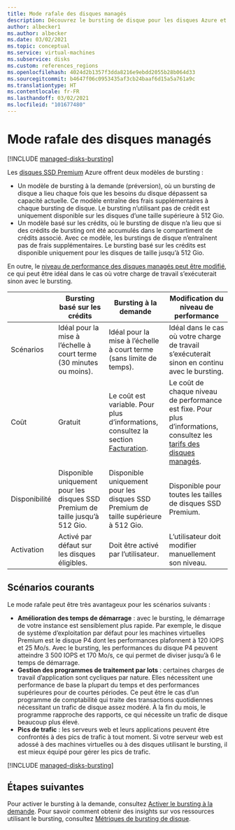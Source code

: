 ```yaml
---
title: Mode rafale des disques managés
description: Découvrez le bursting de disque pour les disques Azure et les machines virtuelles Azure.
author: albecker1
ms.author: albecker
ms.date: 03/02/2021
ms.topic: conceptual
ms.service: virtual-machines
ms.subservice: disks
ms.custom: references_regions
ms.openlocfilehash: 4024d2b1357f3dda8216e9ebdd2055b28b064d33
ms.sourcegitcommit: b4647f06c0953435af3cb24baaf6d15a5a761a9c
ms.translationtype: HT
ms.contentlocale: fr-FR
ms.lasthandoff: 03/02/2021
ms.locfileid: "101677480"
---
```

# <a name="managed-disk-bursting"></a>Mode rafale des disques managés
[!INCLUDE [managed-disks-bursting](../../includes/managed-disks-bursting.md)]

Les [disques SSD Premium](disks-types.md#premium-ssd) Azure offrent deux modèles de bursting :

- Un modèle de bursting à la demande (préversion), où un bursting de disque a lieu chaque fois que les besoins du disque dépassent sa capacité actuelle. Ce modèle entraîne des frais supplémentaires à chaque bursting de disque. Le bursting n’utilisant pas de crédit est uniquement disponible sur les disques d’une taille supérieure à 512 Gio.
- Un modèle basé sur les crédits, où le bursting de disque n’a lieu que si des crédits de bursting ont été accumulés dans le compartiment de crédits associé. Avec ce modèle, les burstings de disque n’entraînent pas de frais supplémentaires. Le bursting basé sur les crédits est disponible uniquement pour les disques de taille jusqu’à 512 Gio.

En outre, le [niveau de performance des disques managés peut être modifié](disks-change-performance.md), ce qui peut être idéal dans le cas où votre charge de travail s’exécuterait sinon avec le bursting.

|  |Bursting basé sur les crédits  |Bursting à la demande  |Modification du niveau de performance  |
|---------|---------|---------|---------|
| Scénarios|Idéal pour la mise à l’échelle à court terme (30 minutes ou moins).|Idéal pour la mise à l’échelle à court terme (sans limite de temps).|Idéal dans le cas où votre charge de travail s’exécuterait sinon en continu avec le bursting.|
|Coût     |Gratuit         |Le coût est variable. Pour plus d’informations, consultez la section [Facturation](#billing).        |Le coût de chaque niveau de performance est fixe. Pour plus d’informations, consultez les [tarifs des disques managés](https://azure.microsoft.com/pricing/details/managed-disks/).         |
|Disponibilité     |Disponible uniquement pour les disques SSD Premium de taille jusqu’à 512 Gio.         |Disponible uniquement pour les disques SSD Premium de taille supérieure à 512 Gio.         |Disponible pour toutes les tailles de disques SSD Premium.         |
|Activation     |Activé par défaut sur les disques éligibles.         |Doit être activé par l’utilisateur.         |L’utilisateur doit modifier manuellement son niveau.         |

## <a name="common-scenarios"></a>Scénarios courants
Le mode rafale peut être très avantageux pour les scénarios suivants :
- **Amélioration des temps de démarrage** : avec le bursting, le démarrage de votre instance est sensiblement plus rapide. Par exemple, le disque de système d’exploitation par défaut pour les machines virtuelles Premium est le disque P4 dont les performances plafonnent à 120 IOPS et 25 Mo/s. Avec le bursting, les performances du disque P4 peuvent atteindre 3 500 IOPS et 170 Mo/s, ce qui permet de diviser jusqu’à 6 le temps de démarrage.
- **Gestion des programmes de traitement par lots** : certaines charges de travail d’application sont cycliques par nature. Elles nécessitent une performance de base la plupart du temps et des performances supérieures pour de courtes périodes. Ce peut être le cas d’un programme de comptabilité qui traite des transactions quotidiennes nécessitant un trafic de disque assez modéré. À la fin du mois, le programme rapproche des rapports, ce qui nécessite un trafic de disque beaucoup plus élevé.
- **Pics de trafic** : les serveurs web et leurs applications peuvent être confrontés à des pics de trafic à tout moment. Si votre serveur web est adossé à des machines virtuelles ou à des disques utilisant le bursting, il est mieux équipé pour gérer les pics de trafic. 

[!INCLUDE [managed-disks-bursting](../../includes/managed-disks-bursting-2.md)]

## <a name="next-steps"></a>Étapes suivantes

Pour activer le bursting à la demande, consultez [Activer le bursting à la demande](disks-enable-bursting.md).
Pour savoir comment obtenir des insights sur vos ressources utilisant le bursting, consultez [Métriques de bursting de disque](disks-metrics.md).
